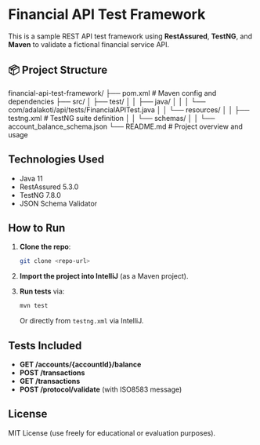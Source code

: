 # Financial API Test Framework

This is a sample REST API test framework using **RestAssured**, **TestNG**, and **Maven** to validate a fictional financial service API.

## 📦 Project Structure
financial-api-test-framework/
├── pom.xml # Maven config and dependencies
├── src/
│ ├── test/
│ │ ├── java/
│ │ │ └── com/adalakoti/api/tests/FinancialAPITest.java
│ │ └── resources/
│ │ ├── testng.xml # TestNG suite definition
│ │ └── schemas/
│ │ └── account_balance_schema.json
└── README.md # Project overview and usage
##  Technologies Used

- Java 11
- RestAssured 5.3.0
- TestNG 7.8.0
- JSON Schema Validator

## How to Run

1. **Clone the repo**:
    ```bash
    git clone <repo-url>
    ```

2. **Import the project into IntelliJ** (as a Maven project).

3. **Run tests** via:
    ```bash
    mvn test
    ```

   Or directly from `testng.xml` via IntelliJ.

## Tests Included

- **GET /accounts/{accountId}/balance**
- **POST /transactions**
- **GET /transactions**
- **POST /protocol/validate** (with ISO8583 message)

## License

MIT License (use freely for educational or evaluation purposes).
